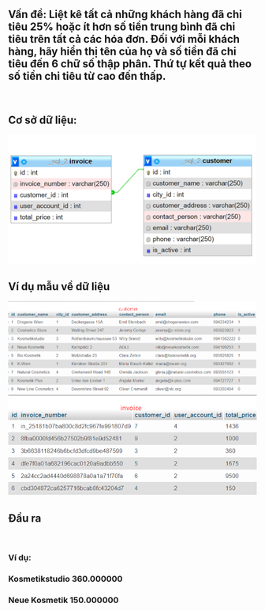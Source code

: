 ## Vấn đề: Liệt kê tất cả những khách hàng đã chi tiêu 25% hoặc ít hơn số tiền trung bình đã chi tiêu trên tất cả các hóa đơn. Đối với mỗi khách hàng, hãy hiển thị tên của họ và số tiền đã chi tiêu đến 6 chữ số thập phân. Thứ tự kết quả theo số tiền chi tiêu từ cao đến thấp.
<br>

## Cơ sở dữ liệu:
<img src="https://github.com/maoleng/SQL-Intermediate-Level/blob/main/problem_02/img/how_database_look.png?raw=true">
<br>

## Ví dụ mẫu về dữ liệu
<img src="https://github.com/maoleng/SQL-Intermediate-Level/blob/main/problem_02/img/customer_table.png?raw=true">
<img src="https://github.com/maoleng/SQL-Intermediate-Level/blob/main/problem_02/img/invoice_table.png?raw=true">
<br>

## Đầu ra
<br>
<h3>Ví dụ: </h3>
<h3>Kosmetikstudio 360.000000 </h3>
<h3>Neue Kosmetik 150.000000 </h3>
